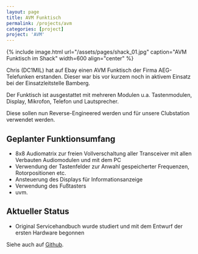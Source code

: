 ```yaml
---
layout: page
title: AVM Funktisch
permalink: /projects/avm
categories: [project]
project: 'AVM'
---
```


{% include image.html url="/assets/pages/shack_01.jpg" caption="AVM Funktisch im Shack" width=600 align="center" %}
<br style="clear: both;"> 

Chris (DC1MIL) hat auf Ebay einen AVM Funktisch der Firma AEG-Telefunken erstanden. Dieser war bis vor kurzem noch in aktivem Einsatz bei der Einsatzleitstelle Bamberg.

Der Funktisch ist ausgestattet mit mehreren Modulen u.a. Tastenmodulen, Display, Mikrofon, Telefon und Lautsprecher.

Diese sollen nun Reverse-Engineered werden und für unsere Clubstation verwendet werden.

## Geplanter Funktionsumfang

* 8x8 Audiomatrix zur freien Vollverschaltung aller Transceiver mit allen Verbauten Audiomodulen und mit dem PC
* Verwendung der Tastenfelder zur Anwahl gespeicherter Frequenzen, Rotorpositionen etc.
* Ansteuerung des Displays für Informationsanzeige
* Verwendung des Fußtasters
* uvm.

## Aktueller Status

* Original Servicehandbuch wurde studiert und mit dem Entwurf der ersten Hardware begonnen

Siehe auch auf [Github](https://github.com/dl0muc/avs_operation_center).
